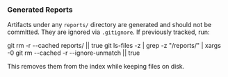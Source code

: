 ### Generated Reports
Artifacts under any `reports/` directory are generated and should not be committed. They are ignored via `.gitignore`. 
If previously tracked, run:

git rm -r --cached reports/ || true
git ls-files -z | grep -z "/reports/" | xargs -0 git rm --cached -r --ignore-unmatch || true

This removes them from the index while keeping files on disk.
